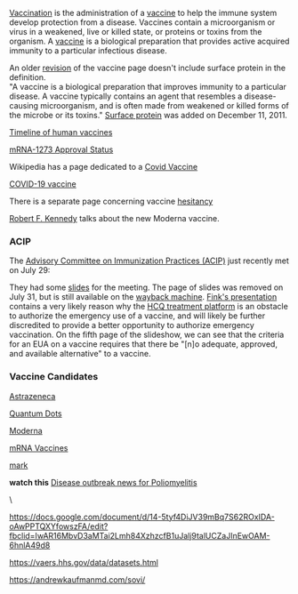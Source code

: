 <div class="menu-data" data-parent="#pages/blog/cv19/index"/></div>


[Vaccination](https://en.wikipedia.org/wiki/Vaccination) is the administration 
of a [vaccine](https://en.wikipedia.org/wiki/Vaccine) to help the immune 
system develop protection from a disease.  Vaccines contain a microorganism 
or virus in a weakened, live or killed state, or proteins or toxins from the 
organism.  A [vaccine](https://en.wikipedia.org/wiki/Vaccine) is a biological 
preparation that provides active acquired immunity to a particular infectious 
disease.

An older 
[revision](https://en.wikipedia.org/w/index.php?title=Vaccine&oldid=446157626) 
of the vaccine page doesn't include surface protein in the definition.  
"A vaccine is a biological preparation that improves immunity to a particular 
disease. A vaccine typically contains an agent that resembles a disease-causing 
microorganism, and is often made from weakened or killed forms of the microbe 
or its toxins." [Surface protein](https://en.wikipedia.org/w/index.php?title=Vaccine&diff=465203458&oldid=464453190) was added on December 11, 2011.

[Timeline of human vaccines](https://en.wikipedia.org/wiki/Timeline_of_human_vaccines)




[mRNA-1273 Approval Status](https://www.drugs.com/history/mrna-1273.html)

Wikipedia has a page dedicated to a
[Covid Vaccine](https://en.wikipedia.org/wiki/COVID-19_vaccine)

[COVID-19 vaccine](https://en.wikipedia.org/wiki/COVID-19_vaccine)

There is a separate page concerning vaccine [hesitancy](#pages/blog/cv19/vx/hesitancy)


[Robert F. Kennedy](https://www.instagram.com/p/B_q1jv_nmiX/)
talks about the new Moderna vaccine.


###  ACIP

The [Advisory Committee on Immunization Practices (ACIP)](https://www.cdc.gov/vaccines/acip/meetings/index.html) just recently met on July 29: 

They had some [slides](https://www.cdc.gov/vaccines/acip/meetings/slides-2020-07.html) for the meeting. The page of slides was removed on July 31, but is still available on 
the [wayback machine](https://web.archive.org/web/20200730163428/https://www.cdc.gov/vaccines/acip/meetings/slides-2020-07.html).
[Fink's presentation](https://web.archive.org/web/20200730163601/https://www.cdc.gov/vaccines/acip/meetings/downloads/slides-2020-07/COVID-04-Fink-508.pdf)
contains a very likely reason why the 
[HCQ treatment platform](#pages/blog/cv19/hcq) is an obstacle to authorize 
the emergency use of a vaccine, and will likely be further discredited to 
provide a better opportunity to authorize emergency vaccination.  On the 
fifth page of the slideshow, we can see that the criteria for an EUA on 
a vaccine requires that there be "[n]o adequate, approved, and available 
alternative" to a vaccine.


### Vaccine Candidates

[Astrazeneca](#pages/blog/cv19/vx/astra)

[Quantum Dots](#pages/blog/cv19/vx/quantum-dots)

[Moderna](#pages/blog/cv19/vx/moderna)

[mRNA Vaccines](#pages/blog/cv19/vx/mrna-vaccine)

[mark](#pages/blog/cv19/vx/mark)

**watch this**
[Disease outbreak news for Poliomyelitis](https://www.who.int/csr/don/archive/disease/poliomyelitis/en/?fbclid=IwAR1klOKiOPc0mGuOxOy7NkY6mI7dKy5174o6P94RVNvSnzvZAEcS-qZpGxY)

<div class="link-view" data-title="Full Timeline"  data-events="medicine" data-topics="vaccination"></div>

<!--
<div class="link-view" data-title="Vaccine Trials"  data-events="medicine" data-topics="vaccination,trials"></div>
<div class="link-view" data-title="Local Vaccine Trials"  data-events="medicine" data-topics="vaccination,trials,local"></div>
<div class="link-view" data-title="Vaccine Liability"  data-events="medicine" data-topics="vaccination,liability"></div>
-->
\

https://docs.google.com/document/d/14-5tyf4DiJV39mBq7S62ROxIDA-oAwPPTQXYfowszFA/edit?fbclid=IwAR16MbvD3aMTai2Lmh84XzhzcfB1uJalj9talUCZaJInEwOAM-6hnlA49d8

https://vaers.hhs.gov/data/datasets.html

https://andrewkaufmanmd.com/sovi/

